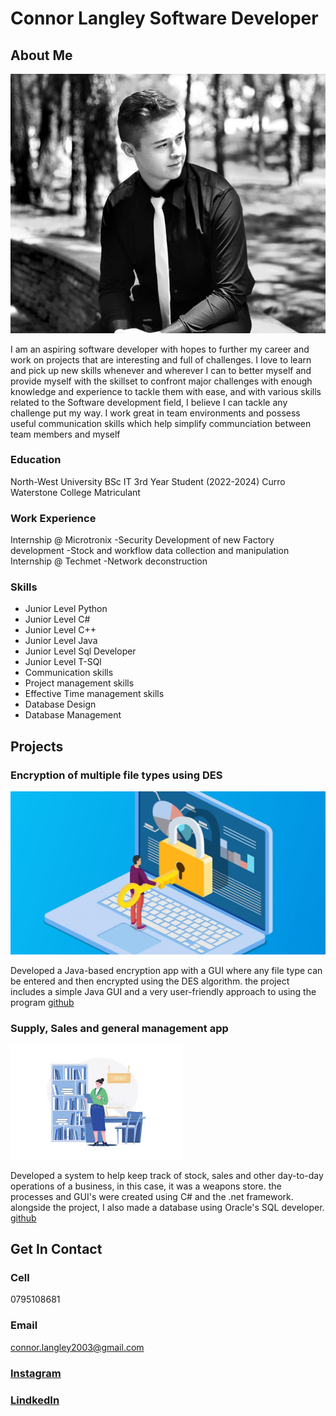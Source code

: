 # Connor Langley Software Developer

## About Me
![self Image](/assets/images/Selfpic.jpg)

I am an aspiring software developer with hopes to further my career and work on projects that are interesting and full of challenges. 
I love to learn and pick up new skills whenever and wherever I can to better myself and provide myself with the skillset to confront major challenges with enough knowledge and experience to tackle them with ease, and with various skills related to the Software development field, I believe I can tackle any challenge put my way. I work great in team environments and possess useful communication skills which help simplify communciation between team members and myself

### Education
North-West University BSc IT 3rd Year Student (2022-2024)
Curro Waterstone College Matriculant

### Work Experience
Internship @ Microtronix
-Security Development of new Factory development
-Stock and workflow data collection and manipulation
Internship @ Techmet 
-Network deconstruction 

### Skills
- Junior Level Python
- Junior Level C#
- Junior Level C++
- Junior Level Java
- Junior Level Sql Developer
- Junior Level T-SQl
- Communication skills
- Project management skills
- Effective Time management skills
- Database Design
- Database Management

## Projects
### Encryption of multiple file types using DES
![encryption image](/assets/images/encImage.jpg)


Developed a Java-based encryption app with a GUI where any file type can be entered and then encrypted using the DES algorithm. the project includes a simple Java GUI and a very user-friendly approach to using the program [github](https://github.com/ConnorLangley/CMPG-215-proj)

### Supply, Sales and general management app
![Stock image](/assets/images/stockCImage.jpeg)

Developed a system to help keep track of stock, sales and other day-to-day operations of a business, in this case, it was a weapons store. the processes and GUI's were created using C# and the .net framework. alongside the project, I also made a database using Oracle's SQL developer. [github](https://github.com/ConnorLangley/Weapon-Store)

## Get In Contact
### Cell
0795108681
### Email
connor.langley2003@gmail.com
### [Instagram](https://www.instagram.com/the_corner35?igsh=ZW45d2s3OHYwejJr&utm_source=qr)

### [LindkedIn](https://www.linkedin.com/in/connor-langley-428b9a256/)


